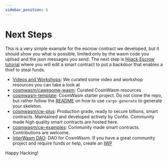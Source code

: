 ```yaml
---
sidebar_position: 6
---
```


# Next Steps

This is a very simple example for the escrow contract we developed, but it should show you what is possible, limited
only by the wasm code you upload and the json messages you send. The next step is
[Hijack Escrow tutorial](https://docs.cosmwasm.com/tutorials/hijack-escrow/intro) where you will edit a smart contract to put a backdoor that
enables a thief to steal funds.


- [Videos and Workshops](https://docs.cosmwasm.com/tutorials/videos-workshops): We curated some video and workshop resources you can take a
  look at
- [cosmwasm/cawesome-wasm](https://github.com/CosmWasm/cawesome-wasm): Curated CosmWasm resources
- [cosmwasm-template](https://github.com/CosmWasm/cosmwasm-template): CosmWasm starter project. Do not clone the repo,
  but rather follow the [README](https://github.com/CosmWasm/cosmwasm-template/blob/master/README.md) on how to use
  `cargo-generate` to generate your skeleton.
- [cosmwasm/cw-plus](https://github.com/CosmWasm/cw-plus): Production grade, ready to secure billions, smart
  contracts. Maintained and developed actively by Confio. Community made high quality smart contracts are hosted
  here.
- [cosmwasm/cw-examples](https://github.com/CosmWasm/cw-examples): Community made smart contracts.
  Contributions are welcome.
- [InterWasm DAO](https://github.com/CosmWasm/InterWasmDAO): DAO for CosmWasm. If you have a great community project and require funds or help, create an [IWP](https://github.com/CosmWasm/InterWasmDAO#interwasm-proposalsiwps)

Happy Hacking!
